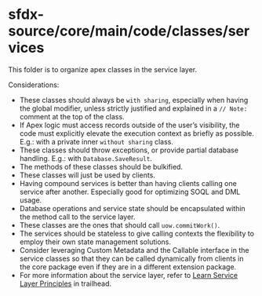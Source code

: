 # sfdx-source/core/main/code/classes/services

This folder is to organize apex classes in the service layer.

Considerations:

-   These classes should always be `with sharing`, especially when having the global modifier, unless strictly justified and explained in a `// Note: ` comment at the top of the class.
-   If Apex logic must access records outside of the user’s visibility, the code must explicitly elevate the execution context as briefly as possible. E.g.: with a private inner `without sharing` class.
-   These classes should throw exceptions, or provide partial database handling. E.g.: with `Database.SaveResult`.
-   The methods of these classes should be bulkified.
-   These classes will just be used by clients.
-   Having compound services is better than having clients calling one service after another. Especially good for optimizing SOQL and DML usage.
-   Database operations and service state should be encapsulated within the method call to the service layer.
-   These classes are the ones that should call `uow.commitWork()`.
-   The services should be stateless to give calling contexts the flexibility to employ their own state management solutions.
-   Consider leveraging Custom Metadata and the Callable interface in the service classes so that they can be called dynamically from clients in the core package even if they are in a different extension package.
-   For more information about the service layer, refer to [Learn Service Layer Principles](https://trailhead.salesforce.com/content/learn/modules/apex_patterns_sl/apex_patterns_sl_learn_sl_principles) in trailhead.
